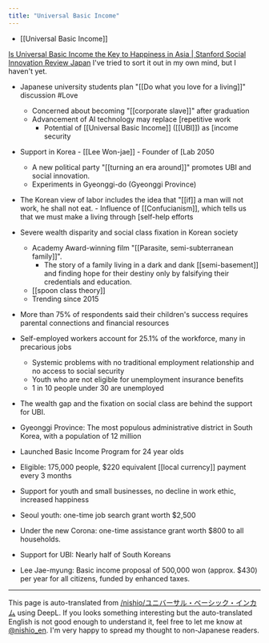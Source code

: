 ```yaml
---
title: "Universal Basic Income"
---
```


- [[Universal Basic Income]]

[Is Universal Basic Income the Key to Happiness in Asia | Stanford Social Innovation Review Japan](https://ssir-j.org/universal_basic_income/)
I've tried to sort it out in my own mind, but I haven't yet.


- Japanese university students plan "[[Do what you love for a living]]" discussion #Love
    - Concerned about becoming "[[corporate slave]]" after graduation
    - Advancement of AI technology may replace [repetitive work
        - Potential of [[Universal Basic Income]] ([[UBI]]) as [income security

- Support in Korea
        - [[Lee Won-jae]]
            - Founder of [Lab 2050
    - A new political party "[[turning an era around]]" promotes UBI and social innovation.
    - Experiments in Gyeonggi-do (Gyeonggi Province)

- The Korean view of labor includes the idea that "[[if]] a man will not work, he shall not eat.
        - Influence of [[Confucianism]], which tells us that we must make a living through [self-help efforts
- Severe wealth disparity and social class fixation in Korean society
    - Academy Award-winning film "[[Parasite, semi-subterranean family]]".
        - The story of a family living in a dark and dank [[semi-basement]] and finding hope for their destiny only by falsifying their credentials and education.
    - [[spoon class theory]]
    - Trending since 2015

- More than 75% of respondents said their children's success requires parental connections and financial resources
- Self-employed workers account for 25.1% of the workforce, many in precarious jobs
    - Systemic problems with no traditional employment relationship and no access to social security
    - Youth who are not eligible for unemployment insurance benefits
    - 1 in 10 people under 30 are unemployed

- The wealth gap and the fixation on social class are behind the support for UBI.

- Gyeonggi Province: The most populous administrative district in South Korea, with a population of 12 million
- Launched Basic Income Program for 24 year olds
- Eligible: 175,000 people, $220 equivalent [[local currency]] payment every 3 months
- Support for youth and small businesses, no decline in work ethic, increased happiness
- Seoul youth: one-time job search grant worth $2,500
- Under the new Corona: one-time assistance grant worth $800 to all households.
- Support for UBI: Nearly half of South Koreans
- Lee Jae-myung: Basic income proposal of 500,000 won (approx. $430) per year for all citizens, funded by enhanced taxes.


---
This page is auto-translated from [/nishio/ユニバーサル・ベーシック・インカム](https://scrapbox.io/nishio/ユニバーサル・ベーシック・インカム) using DeepL. If you looks something interesting but the auto-translated English is not good enough to understand it, feel free to let me know at [@nishio_en](https://twitter.com/nishio_en). I'm very happy to spread my thought to non-Japanese readers.